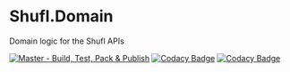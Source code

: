 # Shufl.Domain
Domain logic for the Shufl APIs

[![Master - Build, Test, Pack & Publish](https://github.com/Web-Env/Shufl.Domain/actions/workflows/master-build.yml/badge.svg)](https://github.com/Web-Env/Shufl.Domain/actions/workflows/master-build.yml)
[![Codacy Badge](https://app.codacy.com/project/badge/Grade/f731160721524597b83cb0fc922fc687)](https://www.codacy.com/gh/Web-Env/Shufl.Domain/dashboard?utm_source=github.com&amp;utm_medium=referral&amp;utm_content=Web-Env/Shufl.Domain&amp;utm_campaign=Badge_Grade)
[![Codacy Badge](https://app.codacy.com/project/badge/Coverage/f731160721524597b83cb0fc922fc687)](https://www.codacy.com/gh/Web-Env/Shufl.Domain/dashboard?utm_source=github.com&utm_medium=referral&utm_content=Web-Env/Shufl.Domain&utm_campaign=Badge_Coverage)

